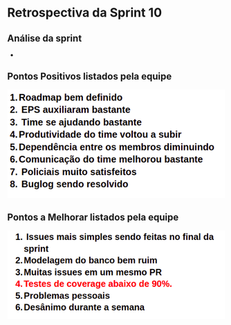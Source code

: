 # Retrospectiva da Sprint 10

## Análise da sprint

- 

## Pontos Positivos listados pela equipe
  ![img](./pontos_positivos_10.png)

## Pontos a Melhorar listados pela equipe 
  ![img](./pontos_melhoria_10.png)